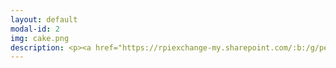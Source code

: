 ```yaml
---
layout: default
modal-id: 2
img: cake.png
description: <p><a href="https://rpiexchange-my.sharepoint.com/:b:/g/personal/bowerj6_rpi_edu/EczoYS77dXFLn5K3cfYw0GABTL4Bn0Bq1ZGlfyd6zM7J0A"> <br>Link to Academic Research Resume (PDF)</a></p><br><br><strong>Research Highlights</strong><br><br> Forthcoming publication in a special issue of <em>The Journal for Interdisciplinary Voice Studies</em> (JIVS) titled - <em>“How liberating it is to leave the past behind.” - Perceiving Authenticity Within the Vocal Performances of Assassin’s Creed: Origins</em>
---
```

